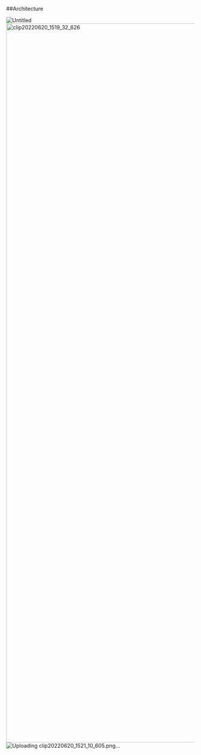 ##Architecture

![Untitled](https://user-images.githubusercontent.com/62493036/174425837-be822051-36a4-4307-b1f8-564bd46b144c.png)
<img width="1920" alt="clip20220620_1519_32_626" src="https://user-images.githubusercontent.com/62493036/174537651-89fbf233-aa88-449b-9b87-b09b9e602be4.png">
![Uploading clip20220620_1521_10_605.png…]()

